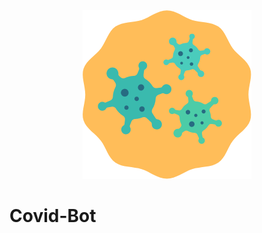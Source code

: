 <div align="center">
  <img src="https://github.com/DoctorPok42/Covid-Bot/blob/main/IMG/logo.png">
</div>

# Covid-Bot
